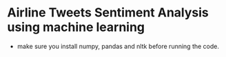 # Airline Tweets Sentiment Analysis using machine learning

- make sure you install numpy, pandas and nltk before running the code.
